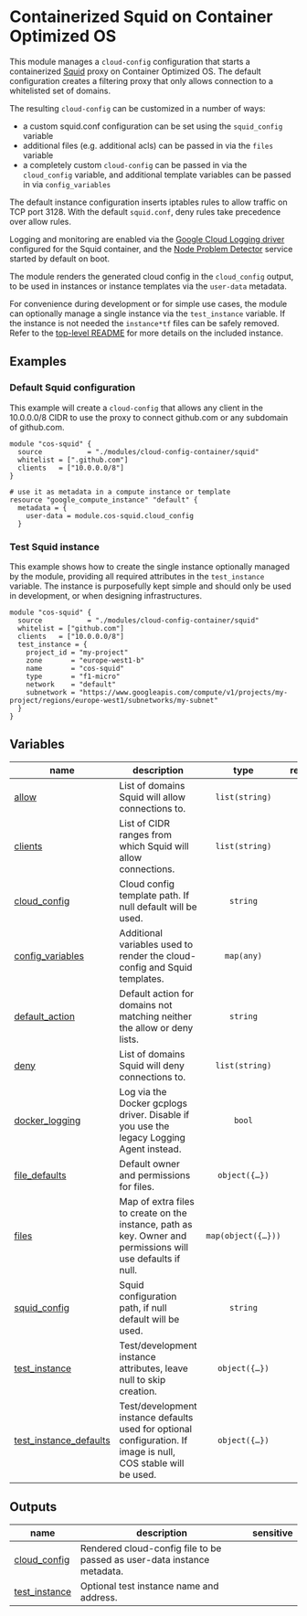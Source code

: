 # Containerized Squid on Container Optimized OS

This module manages a `cloud-config` configuration that starts a containerized [Squid](http://www.squid-cache.org/) proxy on Container Optimized OS. The default configuration creates a filtering proxy that only allows connection to a whitelisted set of domains.

The resulting `cloud-config` can be customized in a number of ways:

- a custom squid.conf configuration can be set using the `squid_config` variable
- additional files (e.g. additional acls) can be passed in via the `files` variable
- a completely custom `cloud-config` can be passed in via the `cloud_config` variable, and additional template variables can be passed in via `config_variables`

The default instance configuration inserts iptables rules to allow traffic on TCP port 3128. With the default `squid.conf`, deny rules take precedence over allow rules.

Logging and monitoring are enabled via the [Google Cloud Logging driver](https://docs.docker.com/config/containers/logging/gcplogs/) configured for the Squid container, and the [Node Problem Detector](https://cloud.google.com/container-optimized-os/docs/how-to/monitoring) service started by default on boot.

The module renders the generated cloud config in the `cloud_config` output, to be used in instances or instance templates via the `user-data` metadata.

For convenience during development or for simple use cases, the module can optionally manage a single instance via the `test_instance` variable. If the instance is not needed the `instance*tf` files can be safely removed. Refer to the [top-level README](../README.md) for more details on the included instance.

## Examples

### Default Squid configuration

This example will create a `cloud-config` that allows any client in the 10.0.0.0/8 CIDR to use the proxy to connect github.com or any subdomain of github.com.

```hcl
module "cos-squid" {
  source           = "./modules/cloud-config-container/squid"
  whitelist = [".github.com"]
  clients   = ["10.0.0.0/8"]
}

# use it as metadata in a compute instance or template
resource "google_compute_instance" "default" {
  metadata = {
    user-data = module.cos-squid.cloud_config
  }
```

### Test Squid instance

This example shows how to create the single instance optionally managed by the module, providing all required attributes in the `test_instance` variable. The instance is purposefully kept simple and should only be used in development, or when designing infrastructures.

```hcl
module "cos-squid" {
  source           = "./modules/cloud-config-container/squid"
  whitelist = ["github.com"]
  clients   = ["10.0.0.0/8"]
  test_instance = {
    project_id = "my-project"
    zone       = "europe-west1-b"
    name       = "cos-squid"
    type       = "f1-micro"
    network    = "default"
    subnetwork = "https://www.googleapis.com/compute/v1/projects/my-project/regions/europe-west1/subnetworks/my-subnet"
  }
}
```
<!-- BEGIN TFDOC -->

## Variables

| name | description | type | required | default |
|---|---|:---:|:---:|:---:|
| [allow](variables.tf#L63) | List of domains Squid will allow connections to. | <code>list&#40;string&#41;</code> |  | <code>&#91;&#93;</code> |
| [clients](variables.tf#L75) | List of CIDR ranges from which Squid will allow connections. | <code>list&#40;string&#41;</code> |  | <code>&#91;&#93;</code> |
| [cloud_config](variables.tf#L17) | Cloud config template path. If null default will be used. | <code>string</code> |  | <code>null</code> |
| [config_variables](variables.tf#L23) | Additional variables used to render the cloud-config and Squid templates. | <code>map&#40;any&#41;</code> |  | <code>&#123;&#125;</code> |
| [default_action](variables.tf#L81) | Default action for domains not matching neither the allow or deny lists. | <code>string</code> |  | <code>&#34;deny&#34;</code> |
| [deny](variables.tf#L69) | List of domains Squid will deny connections to. | <code>list&#40;string&#41;</code> |  | <code>&#91;&#93;</code> |
| [docker_logging](variables.tf#L29) | Log via the Docker gcplogs driver. Disable if you use the legacy Logging Agent instead. | <code>bool</code> |  | <code>true</code> |
| [file_defaults](variables.tf#L41) | Default owner and permissions for files. | <code title="object&#40;&#123;&#10;  owner       &#61; string&#10;  permissions &#61; string&#10;&#125;&#41;">object&#40;&#123;&#8230;&#125;&#41;</code> |  | <code title="&#123;&#10;  owner       &#61; &#34;root&#34;&#10;  permissions &#61; &#34;0644&#34;&#10;&#125;">&#123;&#8230;&#125;</code> |
| [files](variables.tf#L53) | Map of extra files to create on the instance, path as key. Owner and permissions will use defaults if null. | <code title="map&#40;object&#40;&#123;&#10;  content     &#61; string&#10;  owner       &#61; string&#10;  permissions &#61; string&#10;&#125;&#41;&#41;">map&#40;object&#40;&#123;&#8230;&#125;&#41;&#41;</code> |  | <code>&#123;&#125;</code> |
| [squid_config](variables.tf#L35) | Squid configuration path, if null default will be used. | <code>string</code> |  | <code>null</code> |
| [test_instance](variables-instance.tf#L17) | Test/development instance attributes, leave null to skip creation. | <code title="object&#40;&#123;&#10;  project_id &#61; string&#10;  zone       &#61; string&#10;  name       &#61; string&#10;  type       &#61; string&#10;  network    &#61; string&#10;  subnetwork &#61; string&#10;&#125;&#41;">object&#40;&#123;&#8230;&#125;&#41;</code> |  | <code>null</code> |
| [test_instance_defaults](variables-instance.tf#L30) | Test/development instance defaults used for optional configuration. If image is null, COS stable will be used. | <code title="object&#40;&#123;&#10;  disks &#61; map&#40;object&#40;&#123;&#10;    read_only &#61; bool&#10;    size      &#61; number&#10;  &#125;&#41;&#41;&#10;  image                 &#61; string&#10;  metadata              &#61; map&#40;string&#41;&#10;  nat                   &#61; bool&#10;  service_account_roles &#61; list&#40;string&#41;&#10;  tags                  &#61; list&#40;string&#41;&#10;&#125;&#41;">object&#40;&#123;&#8230;&#125;&#41;</code> |  | <code title="&#123;&#10;  disks    &#61; &#123;&#125;&#10;  image    &#61; null&#10;  metadata &#61; &#123;&#125;&#10;  nat      &#61; false&#10;  service_account_roles &#61; &#91;&#10;    &#34;roles&#47;logging.logWriter&#34;,&#10;    &#34;roles&#47;monitoring.metricWriter&#34;&#10;  &#93;&#10;  tags &#61; &#91;&#34;ssh&#34;&#93;&#10;&#125;">&#123;&#8230;&#125;</code> |

## Outputs

| name | description | sensitive |
|---|---|:---:|
| [cloud_config](outputs.tf#L17) | Rendered cloud-config file to be passed as user-data instance metadata. |  |
| [test_instance](outputs-instance.tf#L17) | Optional test instance name and address. |  |

<!-- END TFDOC -->
